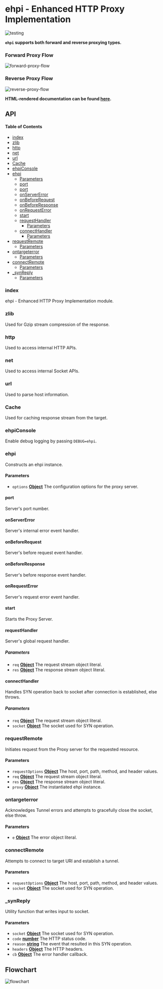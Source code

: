 # ehpi - Enhanced HTTP Proxy Implementation

![testing](./assets/test.png)

**`ehpi` supports both forward and reverse proxying types.**

### Forward Proxy Flow

![forward-proxy-flow](./assets/fpf.svg)

### Reverse Proxy Flow

![reverse-proxy-flow](./assets/rpf.svg)

**HTML-rendered documentation can be found [here](https://rexagod.github.io/ehpi/).**

## API

<!-- Generated by documentation.js. Update this documentation by updating the source code. -->

#### Table of Contents

-   [index](#index)
-   [zlib](#zlib)
-   [http](#http)
-   [net](#net)
-   [url](#url)
-   [Cache](#cache)
-   [ehpiConsole](#ehpiconsole)
-   [ehpi](#ehpi)
    -   [Parameters](#parameters)
    -   [port](#port)
    -   [port](#port-1)
    -   [onServerError](#onservererror)
    -   [onBeforeRequest](#onbeforerequest)
    -   [onBeforeResponse](#onbeforeresponse)
    -   [onRequestError](#onrequesterror)
    -   [start](#start)
    -   [requestHandler](#requesthandler)
        -   [Parameters](#parameters-1)
    -   [connectHandler](#connecthandler)
        -   [Parameters](#parameters-2)
-   [requestRemote](#requestremote)
    -   [Parameters](#parameters-3)
-   [ontargeterror](#ontargeterror)
    -   [Parameters](#parameters-4)
-   [connectRemote](#connectremote)
    -   [Parameters](#parameters-5)
-   [\_synReply](#_synreply)
    -   [Parameters](#parameters-6)

### index

ehpi - Enhanced HTTP Proxy Implementation module.

### zlib

Used for Gzip stream compression of the response.

### http

Used to access internal HTTP APIs.

### net

Used to access internal Socket APIs.

### url

Used to parse host information.

### Cache

Used for caching response stream from the target.

### ehpiConsole

Enable debug logging by passing `DEBUG=ehpi`.

### ehpi

Constructs an ehpi instance.

#### Parameters

-   `options` **[Object](https://developer.mozilla.org/docs/Web/JavaScript/Reference/Global_Objects/Object)** The configuration options for the proxy server.

#### port

Server's port number.

#### onServerError

Server's internal error event handler.

#### onBeforeRequest

Server's before request event handler.

#### onBeforeResponse

Server's before response event handler.

#### onRequestError

Server's request error event handler.

#### start

Starts the Proxy Server.

#### requestHandler

Server's global request handler.

##### Parameters

-   `req` **[Object](https://developer.mozilla.org/docs/Web/JavaScript/Reference/Global_Objects/Object)** The request stream object literal.
-   `res` **[Object](https://developer.mozilla.org/docs/Web/JavaScript/Reference/Global_Objects/Object)** The response stream object literal.

#### connectHandler

Handles SYN operation back to socket after connection is established, else throws.

##### Parameters

-   `req` **[Object](https://developer.mozilla.org/docs/Web/JavaScript/Reference/Global_Objects/Object)** The request stream object literal.
-   `socket` **[Object](https://developer.mozilla.org/docs/Web/JavaScript/Reference/Global_Objects/Object)** The socket used for SYN operation.

### requestRemote

Initiates request from the Proxy server for the requested resource.

#### Parameters

-   `requestOptions` **[Object](https://developer.mozilla.org/docs/Web/JavaScript/Reference/Global_Objects/Object)** The host, port, path, method, and header values.
-   `req` **[Object](https://developer.mozilla.org/docs/Web/JavaScript/Reference/Global_Objects/Object)** The request stream object literal.
-   `res` **[Object](https://developer.mozilla.org/docs/Web/JavaScript/Reference/Global_Objects/Object)** The response stream object literal.
-   `proxy` **[Object](https://developer.mozilla.org/docs/Web/JavaScript/Reference/Global_Objects/Object)** The instantiated ehpi instance.

### ontargeterror

Acknowledges Tunnel errors and attempts to gracefully close the socket, else throw.

#### Parameters

-   `e` **[Object](https://developer.mozilla.org/docs/Web/JavaScript/Reference/Global_Objects/Object)** The error object literal.

### connectRemote

Attempts to connect to target URI and establish a tunnel.

#### Parameters

-   `requestOptions` **[Object](https://developer.mozilla.org/docs/Web/JavaScript/Reference/Global_Objects/Object)** The host, port, path, method, and header values.
-   `socket` **[Object](https://developer.mozilla.org/docs/Web/JavaScript/Reference/Global_Objects/Object)** The socket used for SYN operation.

### \_synReply

Utility function that writes input to socket.

#### Parameters

-   `socket` **[Object](https://developer.mozilla.org/docs/Web/JavaScript/Reference/Global_Objects/Object)** The socket used for SYN operation.
-   `code` **[number](https://developer.mozilla.org/docs/Web/JavaScript/Reference/Global_Objects/Number)** The HTTP status code.
-   `reason` **[string](https://developer.mozilla.org/docs/Web/JavaScript/Reference/Global_Objects/String)** The event that resulted in this SYN operation.
-   `headers` **[Object](https://developer.mozilla.org/docs/Web/JavaScript/Reference/Global_Objects/Object)** The HTTP headers.
-   `cb` **[Object](https://developer.mozilla.org/docs/Web/JavaScript/Reference/Global_Objects/Object)** The error handler callback.

## Flowchart

![flowchart](./assets/ehpi.svg)
